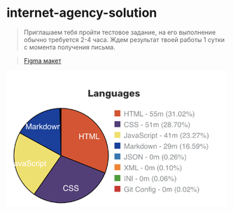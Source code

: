 # internet-agency-solution

> Приглашаем тебя пройти тестовое задание, на его выполнение обычно требуется 2-4 часа. Ждем результат твоей работы 1 сутки с момента получения письма.

> [Figma макет](https://www.figma.com/file/qLe6lDKeEpBpPm4coFnl1Q/%D0%A2%D0%B5%D1%81%D1%82%D0%BE%D0%B2%D0%BE%D0%B5-%D0%B7%D0%B0%D0%B4%D0%B0%D0%BD%D0%B8%D0%B5?t=2NupqEl8GJPNVzVo-0)

![alt text](stat.png)
